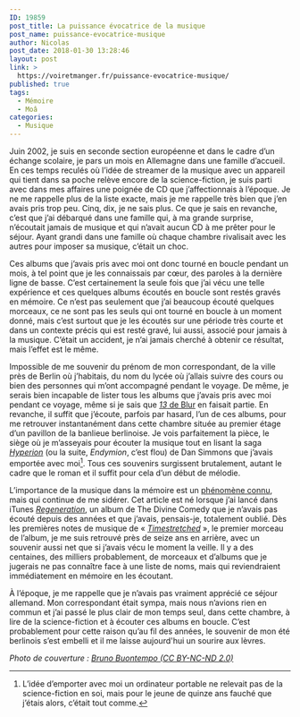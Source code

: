 ```yaml
---
ID: 19859
post_title: La puissance évocatrice de la musique
post_name: puissance-evocatrice-musique
author: Nicolas
post_date: 2018-01-30 13:28:46
layout: post
link: >
  https://voiretmanger.fr/puissance-evocatrice-musique/
published: true
tags:
  - Mémoire
  - Moâ
categories:
  - Musique
---
```

Juin 2002, je suis en seconde section européenne et dans le cadre d’un échange scolaire, je pars un mois en Allemagne dans une famille d’accueil. En ces temps reculés où l’idée de streamer de la musique avec un appareil qui tient dans sa poche relève encore de la science-fiction, je suis parti avec dans mes affaires une poignée de CD que j’affectionnais à l’époque. Je ne me rappelle plus de la liste exacte, mais je me rappelle très bien que j’en avais pris trop peu. Cinq, dix, je ne sais plus. Ce que je sais en revanche, c’est que j’ai débarqué dans une famille qui, à ma grande surprise, n’écoutait jamais de musique et qui n’avait aucun CD à me prêter pour le séjour. Ayant grandi dans une famille où chaque chambre rivalisait avec les autres pour imposer sa musique, c’était un choc. 

Ces albums que j’avais pris avec moi ont donc tourné en boucle pendant un mois, à tel point que je les connaissais par cœur, des paroles à la dernière ligne de basse. C’est certainement la seule fois que j’ai vécu une telle expérience et ces quelques albums écoutés en boucle sont restés gravés en mémoire. Ce n’est pas seulement que j’ai beaucoup écouté quelques morceaux, ce ne sont pas les seuls qui ont tourné en boucle à un moment donné, mais c’est surtout que je les écoutés sur une période très courte et dans un contexte précis qui est resté gravé, lui aussi, associé pour jamais à la musique. C’était un accident, je n’ai jamais cherché à obtenir ce résultat, mais l’effet est le même. 

Impossible de me souvenir du prénom de mon correspondant, de la ville près de Berlin où j’habitais, du nom du lycée où j’allais suivre des cours ou bien des personnes qui m’ont accompagné pendant le voyage. De même, je serais bien incapable de lister tous les albums que j’avais pris avec moi pendant ce voyage, même si je sais que [*13* de Blur](http://amzn.to/2GvUmjG) en faisait partie. En revanche, il suffit que j’écoute, parfois par hasard, l’un de ces albums, pour me retrouver instantanément dans cette chambre située au premier étage d’un pavillon de la banlieue berlinoise. Je vois parfaitement la pièce, le siège où je m’asseyais pour écouter la musique tout en lisant la saga [*Hyperion*](http://amzn.to/2DW8PqN) (ou la suite, *Endymion*, c’est flou) de Dan Simmons que j’avais emportée avec moi[^1]. Tous ces souvenirs surgissent brutalement, autant le cadre que le roman et il suffit pour cela d’un début de mélodie.

L’importance de la musique dans la mémoire est un [phénomène connu](https://lejournal.cnrs.fr/articles/la-musique-pour-soigner-la-memoire), mais qui continue de me sidérer. Cet article est né lorsque j’ai lancé dans iTunes [*Regeneration*](http://amzn.to/2BExyue), un album de The Divine Comedy que je n’avais pas écouté depuis des années et que j’avais, pensais-je, totalement oublié. Dès les premières notes de musique de « [*Timestretched*](https://www.youtube.com/watch?v=wTcrcy3xhy8) », le premier morceau de l’album, je me suis retrouvé près de seize ans en arrière, avec un souvenir aussi net que si j’avais vécu le moment la veille. Il y a des centaines, des milliers probablement, de morceaux et d’albums que je jugerais ne pas connaître face à une liste de noms, mais qui reviendraient immédiatement en mémoire en les écoutant. 

À l’époque, je me rappelle que je n’avais pas vraiment apprécié ce séjour allemand. Mon correspondant était sympa, mais nous n’avions rien en commun et j’ai passé le plus clair de mon temps seul, dans cette chambre, à lire de la science-fiction et à écouter ces albums en boucle. C’est probablement pour cette raison qu’au fil des années, le souvenir de mon été berlinois s’est embelli et il me laisse aujourd'hui un sourire aux lèvres. 

*Photo de couverture : <a href="https://www.flickr.com/photos/buonty/4367735633/">Bruno Buontempo (CC BY-NC-ND 2.0)</a>*

[^1]: L’idée d’emporter avec moi un ordinateur portable ne relevait pas de la science-fiction en soi, mais pour le jeune de quinze ans fauché que j’étais alors, c’était tout comme. 